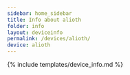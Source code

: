 ```yaml
---
sidebar: home_sidebar
title: Info about alioth
folder: info
layout: deviceinfo
permalink: /devices/alioth/
device: alioth
---
```

{% include templates/device_info.md %}
